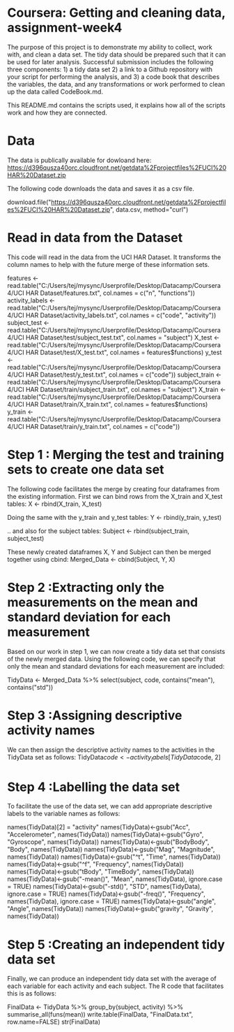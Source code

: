 # Coursera: Getting and cleaning data, assignment-week4
The purpose of this project is to demonstrate my ability to collect, work with, and clean a data set. The tidy data should be prepared such that it can be used for later analysis.
Successful submission includes the following three components: 1) a tidy data set 2) a link to a Github repository with your script for performing the analysis, and 3) a code book that describes the variables, the data, and any transformations or work performed to clean up the data called CodeBook.md. 

This README.md contains the scripts used, it explains how all of the scripts work and how they are connected.

# Data
The data is publically available for dowloand here:
https://d396qusza40orc.cloudfront.net/getdata%2Fprojectfiles%2FUCI%20HAR%20Dataset.zip

The following code downloads the data and saves it as a csv file.

download.file("https://d396qusza40orc.cloudfront.net/getdata%2Fprojectfiles%2FUCI%20HAR%20Dataset.zip", data.csv, method="curl")

# Read in data from the Dataset 
This code will read in the data from the UCI HAR Dataset. It transforms the column names to help with the future merge of these information sets.

features <- read.table("C:/Users/tej/mysync/Userprofile/Desktop/Datacamp/Coursera 4/UCI HAR Dataset/features.txt", col.names = c("n", "functions"))
activity_labels <- read.table("C:/Users/tej/mysync/Userprofile/Desktop/Datacamp/Coursera 4/UCI HAR Dataset/activity_labels.txt", col.names = c("code", "activity"))
subject_test <- read.table("C:/Users/tej/mysync/Userprofile/Desktop/Datacamp/Coursera 4/UCI HAR Dataset/test/subject_test.txt", col.names = "subject")
X_test <- read.table("C:/Users/tej/mysync/Userprofile/Desktop/Datacamp/Coursera 4/UCI HAR Dataset/test/X_test.txt", col.names = features$functions)
y_test <- read.table("C:/Users/tej/mysync/Userprofile/Desktop/Datacamp/Coursera 4/UCI HAR Dataset/test/y_test.txt", col.names = c("code"))
subject_train <- read.table("C:/Users/tej/mysync/Userprofile/Desktop/Datacamp/Coursera 4/UCI HAR Dataset/train/subject_train.txt", col.names = "subject")
X_train <- read.table("C:/Users/tej/mysync/Userprofile/Desktop/Datacamp/Coursera 4/UCI HAR Dataset/train/X_train.txt", col.names = features$functions)
y_train <- read.table("C:/Users/tej/mysync/Userprofile/Desktop/Datacamp/Coursera 4/UCI HAR Dataset/train/y_train.txt", col.names = c("code"))

# Step 1 : Merging the test and training sets to create one data set
The following code facilitates the merge by creating four dataframes from the existing information.
First we can bind rows from the X_train and X_test tables:
X <- rbind(X_train, X_test)

Doing the same with the y_train and y_test tables:
Y <- rbind(y_train, y_test)

.. and also for the subject tables:
Subject <- rbind(subject_train, subject_test)

These newly created dataframes X, Y and Subject can then be merged together using cbind: 
Merged_Data <- cbind(Subject, Y, X)

# Step 2 :Extracting only the measurements on the mean and standard deviation for each measurement
Based on our work in step 1, we can now create a tidy data set that consists of the newly merged data. 
Using the following code, we can specify that only the mean and standard deviations for each measurement are included:

TidyData <- Merged_Data %>% select(subject, code, contains("mean"), contains("std"))

# Step 3 :Assigning descriptive activity names
We can then assign the descriptive activity names to the activities in the TidyData set as follows:
TidyData$code <- activity_labels[TidyData$code, 2]

# Step 4 :Labelling the data set 
To facilitate the use of the data set, we can add appropriate descriptive labels to the variable names as follows:

names(TidyData)[2] = "activity"
names(TidyData)<-gsub("Acc", "Accelerometer", names(TidyData))
names(TidyData)<-gsub("Gyro", "Gyroscope", names(TidyData))
names(TidyData)<-gsub("BodyBody", "Body", names(TidyData))
names(TidyData)<-gsub("Mag", "Magnitude", names(TidyData))
names(TidyData)<-gsub("^t", "Time", names(TidyData))
names(TidyData)<-gsub("^f", "Frequency", names(TidyData))
names(TidyData)<-gsub("tBody", "TimeBody", names(TidyData))
names(TidyData)<-gsub("-mean()", "Mean", names(TidyData), ignore.case = TRUE)
names(TidyData)<-gsub("-std()", "STD", names(TidyData), ignore.case = TRUE)
names(TidyData)<-gsub("-freq()", "Frequency", names(TidyData), ignore.case = TRUE)
names(TidyData)<-gsub("angle", "Angle", names(TidyData))
names(TidyData)<-gsub("gravity", "Gravity", names(TidyData))

# Step 5 :Creating an independent tidy data set
Finally, we can produce an independent tidy data set with the average of each variable for each activity and each subject.
The R code that facilitates this is as follows:

FinalData <- TidyData %>%
  group_by(subject, activity) %>%
  summarise_all(funs(mean))
write.table(FinalData, "FinalData.txt", row.name=FALSE)
str(FinalData)

